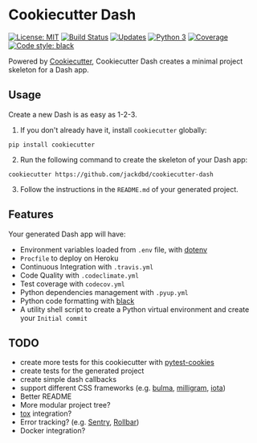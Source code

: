 # Cookiecutter Dash
[![License: MIT](https://img.shields.io/badge/License-MIT-blue.svg)](https://opensource.org/licenses/MIT) [![Build Status](https://travis-ci.org/jackdbd/cookiecutter-dash.svg?branch=master)](https://travis-ci.org/jackdbd/cookiecutter-dash) [![Updates](https://pyup.io/repos/github/jackdbd/cookiecutter-dash/shield.svg)](https://pyup.io/repos/github/jackdbd/cookiecutter-dash/) [![Python 3](https://pyup.io/repos/github/jackdbd/cookiecutter-dash/python-3-shield.svg)](https://pyup.io/repos/github/jackdbd/cookiecutter-dash/) [![Coverage](https://codecov.io/github/jackdbd/cookiecutter-dash/coverage.svg?branch=master)](https://codecov.io/github/jackdbd/cookiecutter-dash?branch=master) [![Code style: black](https://img.shields.io/badge/code%20style-black-000000.svg)](https://github.com/ambv/black)

Powered by [Cookiecutter](https://github.com/audreyr/cookiecutter), Cookiecutter Dash creates a minimal project skeleton for a Dash app.


## Usage
Create a new Dash is as easy as 1-2-3.

1. If you don't already have it, install `cookiecutter` globally:

```shell
pip install cookiecutter
```

2. Run the following command to create the skeleton of your Dash app:

```shell
cookiecutter https://github.com/jackdbd/cookiecutter-dash
```

3. Follow the instructions in the `README.md` of your generated project.


## Features
Your generated Dash app will have:

- Environment variables loaded from `.env` file, with [dotenv](https://github.com/theskumar/python-dotenv)
- `Procfile` to deploy on Heroku
- Continuous Integration with `.travis.yml`
- Code Quality with `.codeclimate.yml`
- Test coverage with `codecov.yml`
- Python dependencies management with `.pyup.yml`
- Python code formatting with [black](https://github.com/ambv/black)
- A utility shell script to create a Python virtual environment and create your `Initial commit`


## TODO
- create more tests for this cookiecutter with [pytest-cookies](https://github.com/hackebrot/pytest-cookies)
- create tests for the generated project
- create simple dash callbacks
- support different CSS frameworks (e.g. [bulma](https://bulma.io/), [milligram](https://milligram.io/), [iota](https://github.com/korywakefield/iota))
- Better README
- More modular project tree?
- [tox](https://tox.readthedocs.io/en/latest/) integration?
- Error tracking? (e.g. [Sentry](https://sentry.io/for/python/), [Rollbar](https://rollbar.com/error-tracking/python/))
- Docker integration?
